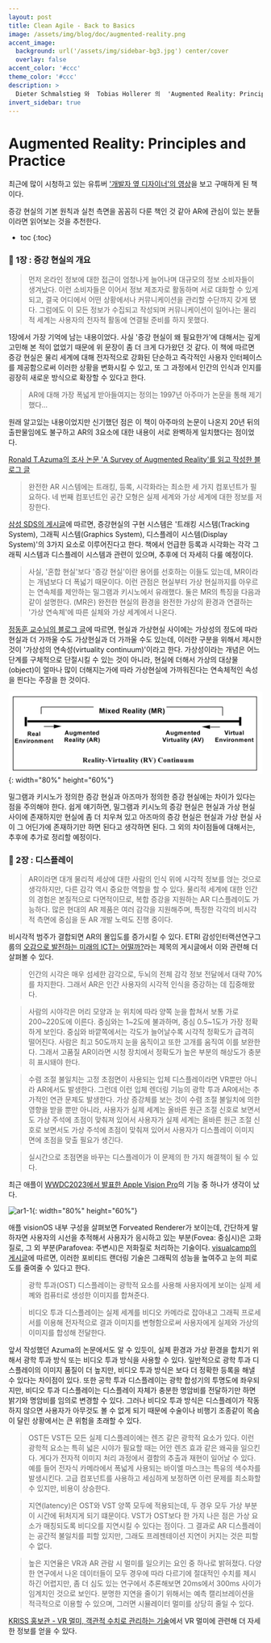 ```yaml
---
layout: post
title: Clean Agile - Back to Basics
image: /assets/img/blog/doc/augmented-reality.png
accent_image: 
  background: url('/assets/img/sidebar-bg3.jpg') center/cover
  overlay: false
accent_color: '#ccc'
theme_color: '#ccc'
description: >
  Dieter Schmalstieg 와  Tobias Hollerer 의  'Augmented Reality: Principles and Practice' 을 읽고 정리한 글입니다.
invert_sidebar: true
---
```


# Augmented Reality: Principles and Practice

최근에 많이 시청하고 있는 유튜버 ['개발자 옆 디자이너'의 영상](https://www.youtube.com/watch?v=r4dIowyDbgs)을 보고 구매하게 된 책이다.

증강 현실의 기본 원칙과 실천 측면을 꼼꼼히 다룬 책인 것 같아 AR에 관심이 있는 분들이라면 읽어보는 것을 추천한다.



* toc
{:toc}


### 📒 1장 : 증강 현실의 개요

> 먼저 온라인 정보에 대한 접근이 엄청나게 늘어나며 대규모의 정보 소비자들이 생겨났다. 이런 소비자들은 이어서 정보 제조자로 활동하며 서로 대화할 수 있게 되고, 결국 어디에서 어떤 상황에서나 커뮤니케이션을 관리할 수단까지 갖게 됐다. 그럼에도 이 모든 정보가 수집되고 작성되며 커뮤니케이션이 일어나는 물리적 세계는 사용자의 전자적 활동에 연결될 준비를 하지 못했다.

1장에서 가장 기억에 남는 내용이었다. 사실 '증강 현실이 왜 필요한가'에 대해서는 깊게 고민해 본 적이 없었기 때문에 위 문장이 좀 더 크게 다가왔던 것 같다. 이 책에 따르면 증강 현실은 물리 세계에 대해 전자적으로 강화된 단순하고 즉각적인 사용자 인터페이스를 제공함으로써 이러한 상황을 변화시킬 수 있고, 또 그 과정에서 인간의 인식과 인지를 굉장히 새로운 방식으로 확장할 수 있다고 한다.


> AR에 대해 가장 폭넓게 받아들여지는 정의는 1997년 아주마가 논문을 통해 제기했다...

원래 알고있는 내용이었지만 신기했던 점은 이 책이 아주마의 논문이 나온지 20년 뒤의 출판물임에도 불구하고 AR의 3요소에 대한 내용이 서로 완벽하게 일치했다는 점이었다. 

[Ronald T.Azuma의 조사 논문 'A Survey of Augmented Reality'를 읽고 작성한 블로그 글](https://hardy716.github.io/blog/document/2023-06-21-a-survey-of-augmented-reality/#-ar의-정의-3요소)


> 완전한 AR 시스템에는 트래킹, 등록, 시각화라는 최소한 세 가지 컴포넌트가 필요하다. 네 번째 컴포넌트인 공간 모형은 실제 세계와 가상 세계에 대한 정보를 저장한다.

[삼성 SDS의 게시글](https://www.samsungsds.com/kr/insights/augmented-reality-technology.html)에 따르면, 증강현실의 구현 시스템은 '트래킹 시스템(Tracking System), 그래픽 시스템(Graphics System), 디스플레이 시스템(Display System)'의 3가지 요소로 이루어진다고 한다. 책에서 언급한 등록과 시각화는 각각 그래픽 시스템과 디스플레이 시스템과 관련이 있으며, 추후에 더 자세히 다룰 예정이다.


> 사실, '혼합 현실'보다 '증강 현실'이란 용어를 선호하는 이들도 있는데, MR이라는 개념보다 더 폭넓기 때문이다. 이런 관점은 현실부터 가상 현실까지를 아우르는 연속체를 제안하는 밀그램과 키시노에서 유래했다. 둘은 MR의 특징을 다음과 같이 설명한다. (MR은) 완전한 현실의 환경을 완전한 가상의 환경과 연결하는 '가상 연속체'에 따른 실체와 가상 세계에서 나온다.

[정동훈 교수님의 블로그 글](https://www.donghunc.kr/single-post/2017/03/03/가상현실-증강현실-그리고-혼합현실의-이해)에 따르면, 현실과 가상현실 사이에는 가상성의 정도에 따라 현실과 더 가까울 수도 가상현실과 더 가까울 수도 있는데, 이러한 구분을 위해서 제시한 것이 '가상성의 연속성(virtuality continuum)'이라고 한다. 가상성이라는 개념은 어느 단계를 구체적으로 단절시킬 수 있는 것이 아니라, 현실에 더해서 가상의 대상물(object)이 얼마나 많이 더해지는가에 따라 가상현실에 가까워진다는 연속체적인 속성을 띈다는 주장을 한 것이다.

![ar1-1](/assets/img/blog/doc/Reality-Virtuality-Continuum.jpg){: width="80%" height="60%"}

밀그램과 키시노가 정의한 증강 현실과 아즈마가 정의한 증강 현실에는 차이가 있다는 점을 주의해야 한다. 쉽게 얘기하면, 밀그램과 키시노의 증강 현실은 현실과 가상 현실 사이에 존재하지만 현실에 좀 더 치우쳐 있고 아즈마의 증강 현실은 현실과 가상 현실 사이 그 어딘가에 존재하기만 하면 된다고 생각하면 된다. 그 외의 차이점들에 대해서는, 추후에 추가로 정리할 예정이다.


### 📒 2장 : 디스플레이

> AR이라면 대개 물리적 세상에 대한 사람의 인식 위에 시각적 정보를 얹는 것으로 생각하지만, 다른 감각 역시 중요한 역할을 할 수 있다. 물리적 세계에 대한 인간의 경험은 본질적으로 다면적이므로, 복합 증강을 지원하는 AR 디스플레이도 가능하다. 많은 현대의 AR 제품은 여러 감각을 지원해주며, 특정한 각각의 비시각적 측면에 중심을 둔 AR 개발 노력도 진행 중이다.

비시각적 범주가 결합되면 AR의 몰입도를 증가시킬 수 있다. ETRI 감성인터랙션연구그룹의 [오감으로 발전하는 미래의 ICT는 어떨까?](https://www.etri.re.kr/webzine/20190215/sub01.html)라는 제목의 게시글에서 이와 관련해 더 살펴볼 수 있다.


> 인간의 시각은 매우 섬세한 감각으로, 두뇌의 전체 감각 정보 전달에서 대략 70%를 차지한다. 그래서 AR은 인간 사용자의 시각적 인식을 증강하는 데 집중해왔다.

> 사람의 시야각은 머리 모양과 눈 위치에 따라 양쪽 눈을 합쳐서 보통 가로 200~220도에 이른다. 중심와는 1~2도에 불과하며, 중심 0.5~1도가 가장 정확하게 보인다. 중심와 바깥쪽에서는 각도가 늘어날수록 시각적 정확도가 급격히 떨어진다. 사람은 최고 50도까지 눈을 움직이고 또한 고개를 움직여 이를 보완한다. 그래서 고품질 AR이라면 시청 장치에서 정확도가 높은 부분의 해상도가 충분히 표시돼야 한다.

> 수렴 조절 불일치는 고정 초점면이 사용되는 입체 디스플레이라면 VR뿐만 아니라 AR에서도 발생한다. 그런데 이런 입체 렌더링 기능의 광학 투과 AR에서는 추가적인 연관 문제도 발생한다. 가상 증강체를 보는 것이 수렴 조절 불일치에 의한 영향을 받을 뿐만 아니라, 사용자가 실제 세계는 올바른 원근 조절 신호로 보면서도 가상 주석에 초점이 맞춰져 있어서 사용자가 실제 세계는 올바른 원근 조절 신호로 보면서도 가상 주석에 초점이 맞춰져 있어서 사용자가 디스플레이 이미지 면에 초점을 맞출 필요가 생긴다.

> 실시간으로 초점면을 바꾸는 디스플레이가 이 문제의 한 가지 해결책이 될 수 있다.

최근 애플이 [WWDC2023에서 발표한 Apple Vision Pro](https://www.apple.com/kr/newsroom/2023/06/introducing-apple-vision-pro/)의 기능 중 하나가 생각이 났다.

![ar1-1](/assets/img/blog/doc/vision-OS.jpg){: width="80%" height="60%"}

애플 visionOS 내부 구성을 살펴보면 Forveated Renderer가 보이는데, 간단하게 말하자면 사용자의 시선을 추적해서 사용자가 응시하고 있는 부분(Fovea: 중심시)은 고화질로, 그 외 부분(Parafovea: 주변시)은 저화질로 처리하는 기술이다. [visualcamp의 게시글](https://visual.camp/ko/05-vr시선추적기술-foveated-rendering/)에 따르면, 이러한 포비티드 랜더링 기술은 그래픽의 성능을 높여주고 눈의 피로도를 줄여줄 수 있다고 한다.


> 광학 투과(OST) 디스플레이는 광학적 요소를 사용해 사용자에게 보이는 실제 세꼐와 컴퓨터로 생성한 이미지를 합쳐준다.

> 비디오 투과 디스플레이는 실제 세계를 비디오 카메라로 잡아내고 그래픽 프로세서를 이용해 전자적으로 결과 이미지를 변형함으로써 사용자에게 실제와 가상의 이미지를 합성해 전달한다.

앞서 작성했던 Azuma의 논문에서도 알 수 있듯이, 실제 환경과 가상 환경을 합치기 위해서 광학 투과 방식 또는 비디오 투과 방식을 사용할 수 있다. 일반적으로 광학 투과 디스플레이의 이미지 품질이 더 높지만, 비디오 투과 방식은 보다 더 정확한 등록을 해낼 수 있다는 차이점이 있다. 또한 공학 투과 디스플레이는 광학 합성기의 투명도에 좌우되지만, 비디오 투과 디스플레이는 디스플레이 자체가 충분한 명암비를 전달하기만 하면 밝기와 명암비를 임의로 변경할 수 있다. 그러나 비디오 투과 방식은 디스플레이가 작동하지 않으면 사용자가 아무것도 볼 수 없게 되기 때문에 수술이나 비행기 조종같이 목숨이 달린 상황에서는 큰 위험을 초래할 수 있다.

> OST든 VST든 모든 실제 디스플레이에는 렌즈 같은 광학적 요소가 있다. 이런 광학적 요소는 특히 넓은 시야가 필요할 때는 어안 렌즈 효과 같은 왜곡을 일으킨다. 게다가 전자적 이미지 처리 과정에서 결함의 추출과 재현이 일어날 수 있다. 예를 들어 전자식 카메라에서 폭넓게 사용되는 바이엘 마스크는 특유의 색수차를 발생시킨다. 고급 컴포넌트를 사용하고 세심하게 보정하면 이런 문제를 최소화할 수 있지만, 비용이 상승한다.

> 지연(latency)은 OST와 VST 양쪽 모두에 적용되는데, 두 경우 모두 가상 부분이 시간에 뒤처지게 되기 떄문이다. VST가 OST보다 한 가지 나은 점은 가상 요소가 매칭되도록 비디오를 지연시킬 수 있다는 점이다. 그 결과로 AR 디스플레이는 공간적 불일치를 피할 있지만, 그래도 프레젠테이션 지연이 커지는 것은 피할 수 없다.

> 높은 지연율은 VR과 AR 관람 시 멀미를 일으키는 요인 중 하나로 밝혀졌다. 다양한 연구에서 나온 데이터들이 모두 경우에 따라 다르기에 절대적인 수치를 제시하긴 어렵지만, 좀 더 심도 있는 연구에서 추론해보면 20ms에서 300ms 사이가 임계치인 것으로 보인다. 분명한 지연을 줄이기 위해서는 예측 캘리브레이션을 적극적으로 이용할 수 있으며, 그러면 시뮬레이터 멀미를 상당히 줄일 수 있다.

[KRISS 홍보관 - VR 멀미, 객관적 수치로 관리하는 기술](https://www.kriss.re.kr/gallery.es?mid=a10106030000&bid=0002&b_list=12&act=view&list_no=3839&nPage=1&vlist_no_npage=3&keyField=&orderby=)에서 VR 멀미에 관련해 더 자세한 정보를 얻을 수 있다.

